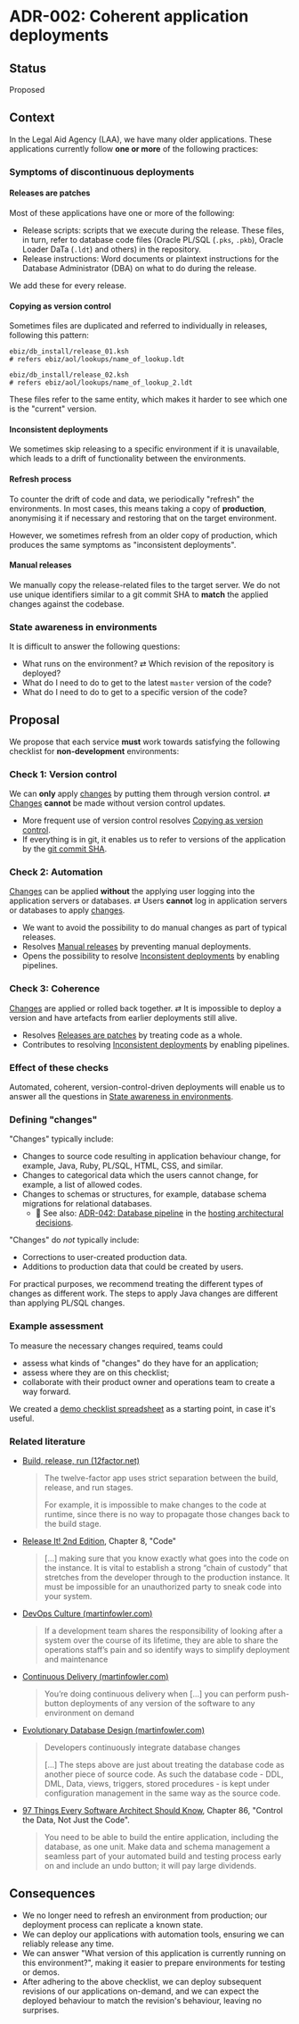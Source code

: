 # ADR-002: Coherent application deployments

## Status

Proposed

## Context

In the Legal Aid Agency (LAA), we have many older applications.
These applications currently follow **one or more** of the following practices:

### Symptoms of discontinuous deployments

#### Releases are patches

Most of these applications have one or more of the following:

- Release scripts: scripts that we execute during the release. These files, in turn, refer to database code files (Oracle PL/SQL (`.pks`, `.pkb`),
  Oracle Loader DaTa (`.ldt`) and others) in the repository.
- Release instructions: Word documents or plaintext instructions for the Database Administrator (DBA) on what to do during the release.

We add these for every release.

#### Copying as version control

Sometimes files are duplicated and referred to individually in releases, following this pattern:

```
ebiz/db_install/release_01.ksh
# refers ebiz/aol/lookups/name_of_lookup.ldt

ebiz/db_install/release_02.ksh
# refers ebiz/aol/lookups/name_of_lookup_2.ldt
```

These files refer to the same entity, which makes it harder to see which one is the "current" version.

#### Inconsistent deployments

We sometimes skip releasing to a specific environment if it is unavailable, which leads to a drift of functionality between the environments.

#### Refresh process

To counter the drift of code and data, we periodically "refresh" the environments. In most cases, this means taking a
copy of **production**, anonymising it if necessary and restoring that on the target environment.

However, we sometimes refresh from an older copy of production, which produces the same symptoms as "inconsistent
deployments".

#### Manual releases

We manually copy the release-related files to the target server. We do not use unique identifiers similar to a
git commit SHA to **match** the applied changes against the codebase.

### State awareness in environments

It is difficult to answer the following questions:

- What runs on the environment? &RightArrowLeftArrow; Which revision of the repository is deployed?
- What do I need to do to get to the latest `master` version of the code?
- What do I need to do to get to a specific version of the code?

## Proposal

We propose that each service **must** work towards satisfying the following checklist for **non-development** environments:

### Check 1: Version control

We can **only** apply [changes](#defining-changes) by putting them through version control.
&RightArrowLeftArrow; [Changes](#defining-changes) **cannot** be made without version control updates.

- More frequent use of version control resolves [Copying as version control](#copying-as-version-control).
- If everything is in git, it enables us to refer to versions of the application by the [git commit SHA][git-sha].

### Check 2: Automation

[Changes](#defining-changes) can be applied **without** the applying user logging into the application servers or databases.
&RightArrowLeftArrow; Users **cannot** log in application servers or databases to apply [changes](#defining-changes).

- We want to avoid the possibility to do manual changes as part of typical releases.
- Resolves [Manual releases](#manual-releases) by preventing manual deployments.
- Opens the possibility to resolve [Inconsistent deployments](#inconsistent-deployments) by enabling pipelines.

### Check 3: Coherence

[Changes](#defining-changes) are applied or rolled back together.
&RightArrowLeftArrow; It is impossible to deploy a version and have artefacts from earlier deployments still alive.

- Resolves [Releases are patches](#releases-are-patches) by treating code as a whole.
- Contributes to resolving [Inconsistent deployments](#inconsistent-deployments) by enabling pipelines.

### Effect of these checks

Automated, coherent, version-control-driven deployments will enable us to answer all the questions in
[State awareness in environments](#state-awareness-in-environments).

### Defining "changes"

"Changes" typically include:

- Changes to source code resulting in application behaviour change, for example, Java, Ruby, PL/SQL, HTML, CSS, and similar.
- Changes to categorical data which the users cannot change, for example, a list of allowed codes.
- Changes to schemas or structures, for example, database schema migrations for relational databases.
    - :memo: See also: [ADR-042: Database pipeline][hosting-adr-42] in the [hosting architectural decisions][hosting-adrs].

"Changes" do *not* typically include:

- Corrections to user-created production data.
- Additions to production data that could be created by users.

For practical purposes, we recommend treating the different types of changes as different work.
The steps to apply Java changes are different than applying PL/SQL changes.

### Example assessment

To measure the necessary changes required, teams could

- assess what kinds of "changes" do they have for an application;
- assess where they are on this checklist;
- collaborate with their product owner and operations team to create a way forward.

We created a [demo checklist spreadsheet](https://docs.google.com/spreadsheets/d/1oveCM853tk602N6-BYaxRgUV8eB2jfUnkQmaBYzbXog/edit?usp=sharing) as a starting point, in case it's useful.

### Related literature

- [Build, release, run (12factor.net)](https://12factor.net/build-release-run)
  > The twelve-factor app uses strict separation between the build, release, and run stages.
  >
  > For example, it is impossible to make changes to the code at runtime, since there is no way
  > to propagate those changes back to the build stage.

- [Release It! 2nd Edition](https://pragprog.com/book/mnee2/release-it-second-edition), Chapter 8, "Code"
  > [...] making sure that you know exactly what goes into the code on the instance.
  > It is vital to establish a strong “chain of custody” that stretches from the developer through to the
  > production instance. It must be impossible for an unauthorized party to sneak code into your system.

- [DevOps Culture (martinfowler.com)](https://martinfowler.com/bliki/DevOpsCulture.html)
  > If a development team shares the responsibility of looking after a system over the course of its lifetime,
  > they are able to share the operations staff’s pain and so identify ways to simplify deployment and maintenance

- [Continuous Delivery (martinfowler.com)](https://martinfowler.com/bliki/ContinuousDelivery.html)
  > You’re doing continuous delivery when [...] you can perform push-button deployments of any version of the
  > software to any environment on demand

- [Evolutionary Database Design (martinfowler.com)](https://martinfowler.com/articles/evodb.html)
  > Developers continuously integrate database changes
  >
  > [...] The steps above are just about treating the database code as another piece of source code.
  > As such the database code - DDL, DML, Data, views, triggers, stored procedures - is kept under
  > configuration management in the same way as the source code.

- [97 Things Every Software Architect Should Know](https://www.amazon.co.uk/Things-Every-Software-Architect-Should/dp/059652269X), Chapter 86, "Control the Data, Not Just the Code".
  > You need to be able to build the entire application, including the database, as one unit.
  > Make data and schema management a seamless part of your automated build and testing process early on and
  > include an undo button; it will pay large dividends.

## Consequences

- We no longer need to refresh an environment from production; our deployment process can replicate a known state.
- We can deploy our applications with automation tools, ensuring we can reliably release any time.
- We can answer "What version of this application is currently running on this environment?", making it easier
  to prepare environments for testing or demos.
- After adhering to the above checklist, we can deploy subsequent revisions of our applications on-demand, and
  we can expect the deployed behaviour to match the revision's behaviour, leaving no surprises.

[hosting-adr-42]: https://github.com/ministryofjustice/laa-hosting-architectural-decisions/blob/master/doc/adr/0042-database-pipeline.md
[hosting-adrs]: https://github.com/ministryofjustice/laa-hosting-architectural-decisions
[git-sha]: https://git-scm.com/book/en/v1/Getting-Started-Git-Basics#Git-Has-Integrity
